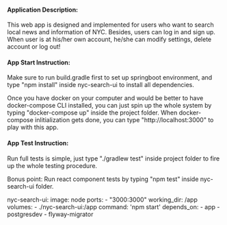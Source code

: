 <h4>Application Description:</h4>
<p>This web app is designed and implemented for users who want to search local 
news and information of NYC. Besides, users can log in and sign up. When 
user is at his/her own account, he/she can modify settings, delete account or log out!</p>
<h4>App Start Instruction:</h4>
<p>Make sure to run build.gradle first to set up springboot environment, and type
"npm install" inside nyc-search-ui to install all dependencies.</p>
<p>Once you have docker on your computer and would be better to have
docker-compose CLI installed, you can just spin up the whole system
by typing "docker-compose up" inside the project folder. When docker-compose inlitialization
gets done, you can type "http://localhost:3000" to play with this app.</p>
<h4>App Test Instruction:</h4>
<p>Run full tests is simple, just type "./gradlew test" inside project folder 
to fire up the whole testing procedure.</p>
<p>Bonus point: Run react component tests by typing "npm test" inside nyc-search-ui folder.</p>

nyc-search-ui:
     image: node
     ports:
      - "3000:3000"
     working_dir: /app
     volumes:
      - ./nyc-search-ui:/app
     command: 'npm start'
     depends_on:
       - app
       - postgresdev
       - flyway-migrator
       